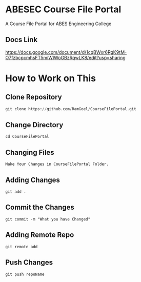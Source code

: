 # ABESEC Course File Portal

A Course File Portal for ABES Engineering College


## Docs Link
https://docs.google.com/document/d/1cqBWxr6RgK9tM-O7fzbcpcmhsFT5miWIWoGBzRqwLK8/edit?usp=sharing



# How to Work on This 
## Clone Repository

```python
git clone https://github.com/RamGoel/CourseFilePortal.git
```
## Change Directory
```
cd CourseFilePortal
```

## Changing Files
```
Make Your Changes in CourseFilePortal Folder.
```
## Adding Changes
```
git add .
```
## Commit the Changes
```
git commit -m "What you have Changed"
```
## Adding Remote Repo
```
git remote add 
```
## Push Changes
```
git push repoName
```


